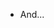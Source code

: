 - And...

<!---
SeyedKhafan315/SeyedKhafan315 is a ✨ special ✨ repository because its `README.md` (this file) appears on your GitHub profile.
You can click the Preview link to take a look at your changes.
--->
